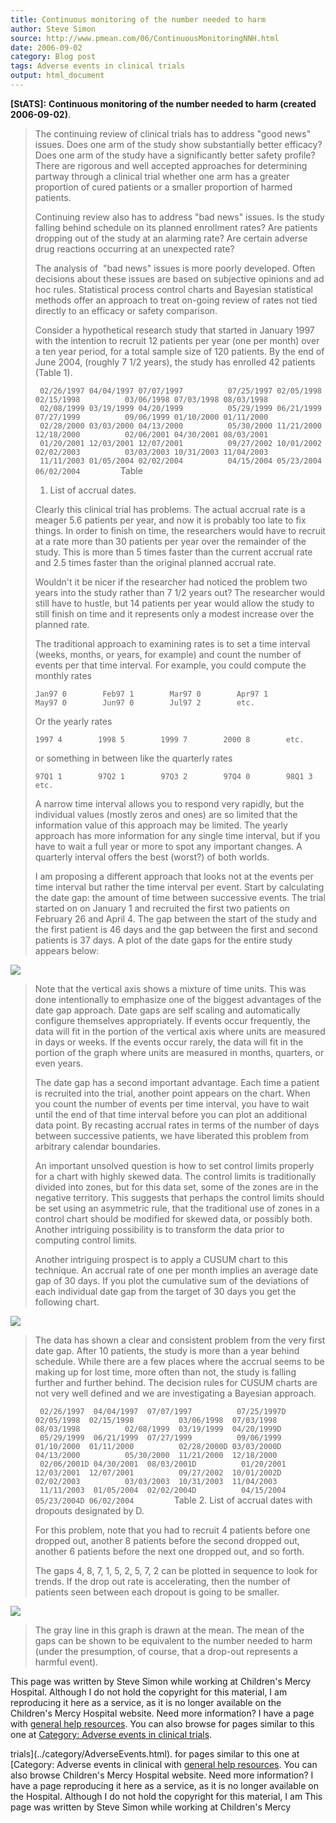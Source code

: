 ```yaml
---
title: Continuous monitoring of the number needed to harm
author: Steve Simon
source: http://www.pmean.com/06/ContinuousMonitoringNNH.html
date: 2006-09-02
category: Blog post
tags: Adverse events in clinical trials
output: html_document
---
```

**[StATS]:** **Continuous monitoring of the number
needed to harm (created 2006-09-02)**.

> The continuing review of clinical trials has to address \"good news\"
> issues. Does one arm of the study show substantially better efficacy?
> Does one arm of the study have a significantly better safety profile?
> There are rigorous and well accepted approaches for determining
> partway through a clinical trial whether one arm has a greater
> proportion of cured patients or a smaller proportion of harmed
> patients.
>
> Continuing review also has to address \"bad news\" issues. Is the
> study falling behind schedule on its planned enrollment rates? Are
> patients dropping out of the study at an alarming rate? Are certain
> adverse drug reactions occurring at an unexpected rate?
>
> The analysis of  \"bad news\" issues is more poorly developed. Often
> decisions about these issues are based on subjective opinions and ad
> hoc rules. Statistical process control charts and Bayesian statistical
> methods offer an approach to treat on-going review of rates not tied
> directly to an efficacy or safety comparison.
>
> Consider a hypothetical research study that started in January 1997
> with the intention to recruit 12 patients per year (one per month)
> over a ten year period, for a total sample size of 120 patients. By
> the end of June 2004, (roughly 7 1/2 years), the study has enrolled 42
> patients (Table 1).
>
> ` 02/26/1997 04/04/1997 07/07/1997          07/25/1997 02/05/1998 02/15/1998          03/06/1998 07/03/1998 08/03/1998          02/08/1999 03/19/1999 04/20/1999          05/29/1999 06/21/1999 07/27/1999          09/06/1999 01/10/2000 01/11/2000          02/28/2000 03/03/2000 04/13/2000          05/30/2000 11/21/2000 12/18/2000          02/06/2001 04/30/2001 08/03/2001          01/20/2001 12/03/2001 12/07/2001          09/27/2002 10/01/2002 02/02/2003          03/03/2003 10/31/2003 11/04/2003          11/11/2003 01/05/2004 02/02/2004          04/15/2004 05/23/2004 06/02/2004         `Table
> 1. List of accrual dates.
>
> Clearly this clinical trial has problems. The actual accrual rate is a
> meager 5.6 patients per year, and now it is probably too late to fix
> things. In order to finish on time, the researchers would have to
> recruit at a rate more than 30 patients per year over the remainder of
> the study. This is more than 5 times faster than the current accrual
> rate and 2.5 times faster than the original planned accrual rate.
>
> Wouldn\'t it be nicer if the researcher had noticed the problem two
> years into the study rather than 7 1/2 years out? The researcher would
> still have to hustle, but 14 patients per year would allow the study
> to still finish on time and it represents only a modest increase over
> the planned rate.
>
> The traditional approach to examining rates is to set a time interval
> (weeks, months, or years, for example) and count the number of events
> per that time interval. For example, you could compute the monthly
> rates
>
> `Jan97 0        Feb97 1        Mar97 0        Apr97 1        May97 0        Jun97 0        Jul97 2        etc.`
>
> Or the yearly rates
>
> `1997 4        1998 5        1999 7        2000 8        etc.`
>
> or something in between like the quarterly rates
>
> `97Q1 1        97Q2 1        97Q3 2        97Q4 0        98Q1 3        etc.`
>
> A narrow time interval allows you to respond very rapidly, but the
> individual values (mostly zeros and ones) are so limited that the
> information value of this approach may be limited. The yearly approach
> has more information for any single time interval, but if you have to
> wait a full year or more to spot any important changes. A quarterly
> interval offers the best (worst?) of both worlds.
>
> I am proposing a different approach that looks not at the events per
> time interval but rather the time interval per event. Start by
> calculating the date gap: the amount of time between successive
> events. The trial started on on January 1 and recruited the first two
> patients on February 26 and April 4. The gap between the start of the
> study and the first patient is 46 days and the gap between the first
> and second patients is 37 days. A plot of the date gaps for the entire
> study appears below:
>
![](../../../web/images/06/ContinuousMonitoringNNH01.gif)
>
> Note that the vertical axis shows a mixture of time units. This was
> done intentionally to emphasize one of the biggest advantages of the
> date gap approach. Date gaps are self scaling and automatically
> configure themselves appropriately. If events occur frequently, the
> data will fit in the portion of the vertical axis where units are
> measured in days or weeks. If the events occur rarely, the data will
> fit in the portion of the graph where units are measured in months,
> quarters, or even years.
>
> The date gap has a second important advantage. Each time a patient is
> recruited into the trial, another point appears on the chart. When you
> count the number of events per time interval, you have to wait until
> the end of that time interval before you can plot an additional data
> point. By recasting accrual rates in terms of the number of days
> between successive patients, we have liberated this problem from
> arbitrary calendar boundaries.
>
> An important unsolved question is how to set control limits properly
> for a chart with highly skewed data. The control limits is
> traditionally divided into zones, but for this data set, some of the
> zones are in the negative territory. This suggests that perhaps the
> control limits should be set using an asymmetric rule, that the
> traditional use of zones in a control chart should be modified for
> skewed data, or possibly both. Another intriguing possibility is to
> transform the data prior to computing control limits.
>
> Another intriguing prospect is to apply a CUSUM chart to this
> technique. An accrual rate of one per month implies an average date
> gap of 30 days. If you plot the cumulative sum of the deviations of
> each individual date gap from the target of 30 days you get the
> following chart.
>
![](../../../web/images/06/ContinuousMonitoringNNH02.jpg)
>
> The data has shown a clear and consistent problem from the very first
> date gap. After 10 patients, the study is more than a year behind
> schedule. While there are a few places where the accrual seems to be
> making up for lost time, more often than not, the study is falling
> further and further behind. The decision rules for CUSUM charts are
> not very well defined and we are investigating a Bayesian approach.
>
> ` 02/26/1997  04/04/1997  07/07/1997          07/25/1997D 02/05/1998  02/15/1998          03/06/1998  07/03/1998  08/03/1998          02/08/1999  03/19/1999  04/20/1999D          05/29/1999  06/21/1999  07/27/1999          09/06/1999  01/10/2000  01/11/2000          02/28/2000D 03/03/2000D 04/13/2000          05/30/2000  11/21/2000  12/18/2000          02/06/2001D 04/30/2001  08/03/2001D          01/20/2001  12/03/2001  12/07/2001          09/27/2002  10/01/2002D 02/02/2003          03/03/2003  10/31/2003  11/04/2003          11/11/2003  01/05/2004  02/02/2004D          04/15/2004  05/23/2004D 06/02/2004         `Table
> 2. List of accrual dates with dropouts designated by D.
>
> For this problem, note that you had to recruit 4 patients before one
> dropped out, another 8 patients before the second dropped out, another
> 6 patients before the next one dropped out, and so forth.
>
> The gaps 4, 8, 7, 1, 5, 2, 5, 7, 2 can be plotted in sequence to look
> for trends. If the drop out rate is accelerating, then the number of
> patients seen between each dropout is going to be smaller.
>
![](../../../web/images/06/ContinuousMonitoringNNH03.gif)
>
> The gray line in this graph is drawn at the mean. The mean of the gaps
> can be shown to be equivalent to the number needed to harm (under the
> presumption, of course, that a drop-out represents a harmful event).

This page was written by Steve Simon while working at Children\'s Mercy
Hospital. Although I do not hold the copyright for this material, I am
reproducing it here as a service, as it is no longer available on the
Children\'s Mercy Hospital website. Need more information? I have a page
with [general help resources](../GeneralHelp.html). You can also browse
for pages similar to this one at [Category: Adverse events in clinical
trials](../category/AdverseEvents.html).
<!---More--->
trials](../category/AdverseEvents.html).
for pages similar to this one at [Category: Adverse events in clinical
with [general help resources](../GeneralHelp.html). You can also browse
Children\'s Mercy Hospital website. Need more information? I have a page
reproducing it here as a service, as it is no longer available on the
Hospital. Although I do not hold the copyright for this material, I am
This page was written by Steve Simon while working at Children\'s Mercy

<!---Do not use
**[StATS]:** **Continuous monitoring of the number
This page was written by Steve Simon while working at Children\'s Mercy
Hospital. Although I do not hold the copyright for this material, I am
reproducing it here as a service, as it is no longer available on the
Children\'s Mercy Hospital website. Need more information? I have a page
with [general help resources](../GeneralHelp.html). You can also browse
for pages similar to this one at [Category: Adverse events in clinical
trials](../category/AdverseEvents.html).
--->

